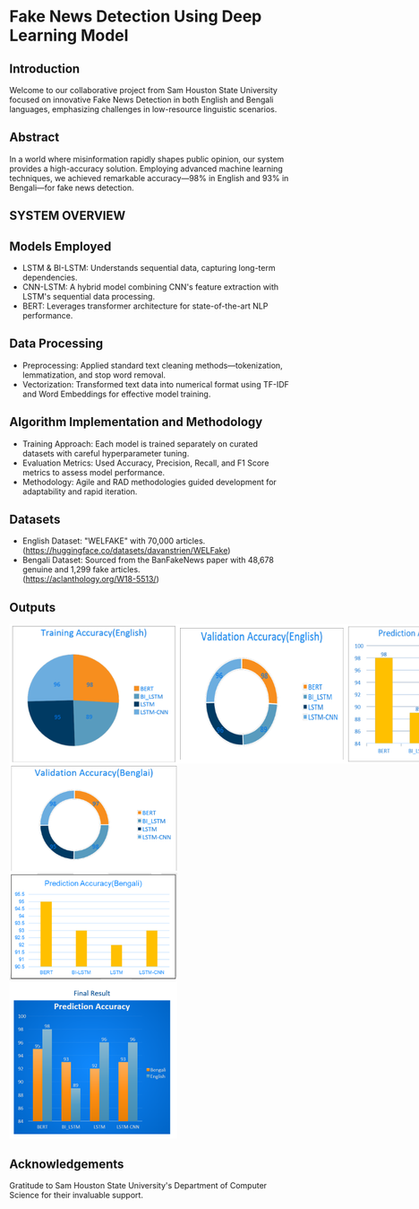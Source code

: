 
# Fake News Detection Using Deep Learning Model


## Introduction
Welcome to our collaborative project from Sam Houston State University focused on innovative Fake News Detection in both English and Bengali languages, emphasizing challenges in low-resource linguistic scenarios.
## Abstract
In a world where misinformation rapidly shapes public opinion, our system provides a high-accuracy solution. Employing advanced machine learning techniques, we achieved remarkable accuracy—98% in English and 93% in Bengali—for fake news detection.
## SYSTEM OVERVIEW
## Models Employed
- LSTM & BI-LSTM: Understands sequential data, capturing long-term dependencies.
- CNN-LSTM: A hybrid model combining CNN's feature extraction with LSTM's sequential data processing.
- BERT: Leverages transformer architecture for state-of-the-art NLP performance.
## Data Processing
- Preprocessing: Applied standard text cleaning methods—tokenization, lemmatization, and stop word removal.
- Vectorization: Transformed text data into numerical format using TF-IDF and Word Embeddings for effective model training.
## Algorithm Implementation and Methodology

- Training Approach: Each model is trained separately on curated datasets with careful hyperparameter tuning.
- Evaluation Metrics: Used Accuracy, Precision, Recall, and F1 Score metrics to assess model performance.
- Methodology: Agile and RAD methodologies guided development for adaptability and rapid iteration.
## Datasets

- English Dataset: "WELFAKE" with 70,000 articles.
   (https://huggingface.co/datasets/davanstrien/WELFake)
- Bengali Dataset: Sourced from the BanFakeNews paper with 48,678 genuine and 1,299 fake articles.  
    (https://aclanthology.org/W18-5513/)

## Outputs

<div style="display: flex; justify-content: space-evenly;">
  <div style="flex: 1; display: flex;">
    <img src="Final_Results/e-1.png" alt="English Results Image 1" style="width: 300px; height: auto;">
    <img src="Final_Results/e-2.png" alt="English Results Image 2" style="width: 300px; height: auto;">
    <img src="Final_Results/e-3.png" alt="English Results Image 3" style="width: 300px; height: auto;">
  </div>
</div>

  <div>
    <img src="Final_Results/b-1.png" alt="Bengali Results Image 1" width="300">
    <img src="Final_Results/b-2.png" alt="Bengali Results Image 2" width="300">
  </div>
  <div>
    <img src="Final_Results/final-results.png" alt="Final Results Image" width="300">
  </div>
</div>

## Acknowledgements

Gratitude to Sam Houston State University's Department of Computer Science for their invaluable support.

